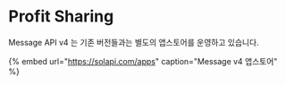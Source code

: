 # Profit Sharing

Message API v4 는 기존 버전들과는 별도의 앱스토어를 운영하고 있습니다.

{% embed url="https://solapi.com/apps" caption="Message v4 앱스토어" %}



